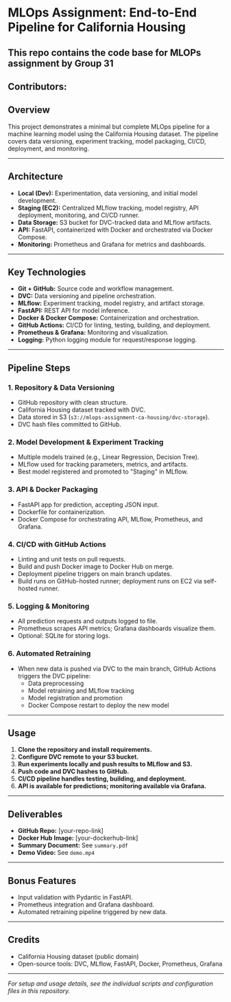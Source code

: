 # MLOps Assignment: End-to-End Pipeline for California Housing
This repo contains the code base for MLOPs assignment by Group 31
---

## Contributors:


## Overview

This project demonstrates a minimal but complete MLOps pipeline for a machine learning model using the California Housing dataset. The pipeline covers data versioning, experiment tracking, model packaging, CI/CD, deployment, and monitoring.

---

## Architecture

- **Local (Dev):** Experimentation, data versioning, and initial model development.
- **Staging (EC2):** Centralized MLflow tracking, model registry, API deployment, monitoring, and CI/CD runner.
- **Data Storage:** S3 bucket for DVC-tracked data and MLflow artifacts.
- **API:** FastAPI, containerized with Docker and orchestrated via Docker Compose.
- **Monitoring:** Prometheus and Grafana for metrics and dashboards.

---

## Key Technologies

- **Git + GitHub:** Source code and workflow management.
- **DVC:** Data versioning and pipeline orchestration.
- **MLflow:** Experiment tracking, model registry, and artifact storage.
- **FastAPI:** REST API for model inference.
- **Docker & Docker Compose:** Containerization and orchestration.
- **GitHub Actions:** CI/CD for linting, testing, building, and deployment.
- **Prometheus & Grafana:** Monitoring and visualization.
- **Logging:** Python logging module for request/response logging.

---

## Pipeline Steps

### 1. Repository & Data Versioning

- GitHub repository with clean structure.
- California Housing dataset tracked with DVC.
- Data stored in S3 (`s3://mlops-assignment-ca-housing/dvc-storage`).
- DVC hash files committed to GitHub.

### 2. Model Development & Experiment Tracking

- Multiple models trained (e.g., Linear Regression, Decision Tree).
- MLflow used for tracking parameters, metrics, and artifacts.
- Best model registered and promoted to "Staging" in MLflow.

### 3. API & Docker Packaging

- FastAPI app for prediction, accepting JSON input.
- Dockerfile for containerization.
- Docker Compose for orchestrating API, MLflow, Prometheus, and Grafana.

### 4. CI/CD with GitHub Actions

- Linting and unit tests on pull requests.
- Build and push Docker image to Docker Hub on merge.
- Deployment pipeline triggers on main branch updates.
- Build runs on GitHub-hosted runner; deployment runs on EC2 via self-hosted runner.

### 5. Logging & Monitoring

- All prediction requests and outputs logged to file.
- Prometheus scrapes API metrics; Grafana dashboards visualize them.
- Optional: SQLite for storing logs.

### 6. Automated Retraining

- When new data is pushed via DVC to the main branch, GitHub Actions triggers the DVC pipeline:
  - Data preprocessing
  - Model retraining and MLflow tracking
  - Model registration and promotion
  - Docker Compose restart to deploy the new model

---

## Usage

1. **Clone the repository and install requirements.**
2. **Configure DVC remote to your S3 bucket.**
3. **Run experiments locally and push results to MLflow and S3.**
4. **Push code and DVC hashes to GitHub.**
5. **CI/CD pipeline handles testing, building, and deployment.**
6. **API is available for predictions; monitoring available via Grafana.**

---

## Deliverables

- **GitHub Repo:** [your-repo-link]
- **Docker Hub Image:** [your-dockerhub-link]
- **Summary Document:** See `summary.pdf`
- **Demo Video:** See `demo.mp4`

---

## Bonus Features

- Input validation with Pydantic in FastAPI.
- Prometheus integration and Grafana dashboard.
- Automated retraining pipeline triggered by new data.

---

## Credits

- California Housing dataset (public domain)
- Open-source tools: DVC, MLflow, FastAPI, Docker, Prometheus, Grafana

---

*For setup and usage details, see the individual scripts and configuration files in this repository.*
